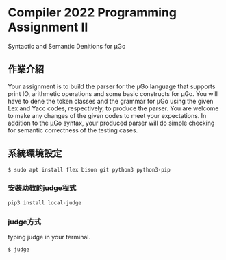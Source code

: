 # Compiler 2022 Programming Assignment II
Syntactic and Semantic Denitions for μGo

## 作業介紹
Your assignment is to build the parser for the μGo language that supports print IO, arithmetic
operations and some basic constructs for μGo. You will have to dene the token classes and the
grammar for μGo using the given Lex and Yacc codes, respectively, to produce the parser. You are
welcome to make any changes of the given codes to meet your expectations. In addition to the
μGo syntax, your produced parser will do simple checking for semantic correctness of the testing
cases.

## 系統環境設定
```shell
$ sudo apt install flex bison git python3 python3-pip
```

### 安裝助教的judge程式
```python
pip3 install local-judge
```
### judge方式
typing judge in your terminal.
```shell
$ judge
```
